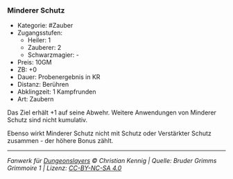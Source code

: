 ### Minderer Schutz

- Kategorie: #Zauber
- Zugangsstufen:
  - Heiler: 1
  - Zauberer: 2
  - Schwarzmagier: -
- Preis: 10GM
- ZB: +0
- Dauer: Probenergebnis in KR
- Distanz: Berühren
- Abklingzeit: 1 Kampfrunden
- Art: Zaubern



Das Ziel erhält +1 auf seine Abwehr. Weitere Anwendungen von Minderer Schutz sind nicht kumulativ.

Ebenso wirkt Minderer Schutz nicht mit Schutz oder Verstärkter Schutz zusammen - der höhere Bonus zählt.

---

_Fanwerk für [Dungeonslayers](https://www.dungeonslayers.net/) © Christian Kennig | Quelle: Bruder Grimms Grimmoire 1 | Lizenz: [CC-BY-NC-SA 4.0](https://creativecommons.org/licenses/by-nc-sa/4.0/deed.de)_
